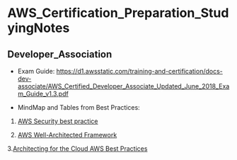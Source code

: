 # AWS_Certification_Preparation_StudyingNotes

## Developer_Association
* Exam Guide: https://d1.awsstatic.com/training-and-certification/docs-dev-associate/AWS_Certified_Developer_Associate_Updated_June_2018_Exam_Guide_v1.3.pdf

* MindMap and Tables from Best Practices:
1. [AWS Security best practice](https://github.com/mikoSL/AWS_Certifications/tree/master/AWS_Certified_Developer_Associate/AWS_Security_Best_Practices)

2. [AWS Well-Architected Framework](https://github.com/mikoSL/AWS_Certifications/tree/master/AWS_Certified_Developer_Associate/AWS_Well_Architected_Framework)

3.[Architecting for the Cloud AWS Best Practices](https://github.com/mikoSL/AWS_Certifications/tree/master/AWS_Certified_Developer_Associate/AWS_Cloud_Best_Practices)
